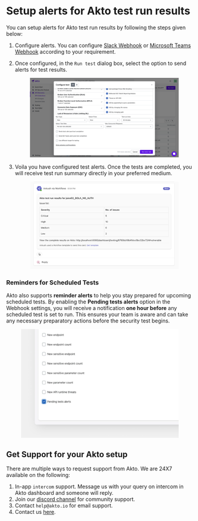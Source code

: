 # Setup alerts for Akto test run results

You can setup alerts for Akto test run results by following the steps given below:

1. Configure alerts. You can configure [Slack Webhook](slack-webhook.md) or [Microsoft Teams Webhook](microsoft-teams-webhook.md) according to your requirement.
2.  Once configured, in the `Run test` dialog box, select the option to send alerts for test results.

    <figure><img src="../.gitbook/assets/test-alerts-1.png" alt=""><figcaption></figcaption></figure>
3.  Voila you have configured test alerts. Once the tests are completed, you will receive test run summary directly in your preferred medium.

    <figure><img src="../.gitbook/assets/test-alerts-2.png" alt=""><figcaption></figcaption></figure>

### Reminders for Scheduled Tests

Akto also supports **reminder alerts** to help you stay prepared for upcoming scheduled tests. By enabling the **Pending tests alerts** option in the Webhook settings, you will receive a notification **one hour before** any scheduled test is set to run. This ensures your team is aware and can take any necessary preparatory actions before the security test begins.

<figure><img src="../.gitbook/assets/image (1) (1).png" alt=""><figcaption></figcaption></figure>

## Get Support for your Akto setup

There are multiple ways to request support from Akto. We are 24X7 available on the following:

1. In-app `intercom` support. Message us with your query on intercom in Akto dashboard and someone will reply.
2. Join our [discord channel](https://www.akto.io/community) for community support.
3. Contact `help@akto.io` for email support.
4. Contact us [here](https://www.akto.io/contact-us).
